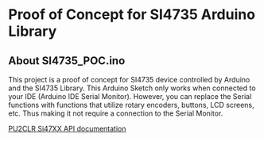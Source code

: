# Proof of Concept for SI4735 Arduino Library 

## About SI4735_POC.ino

This project is a proof of concept for SI4735 device controlled by Arduino and the SI4735 Library. This Arduino Sketch only works when connected to your IDE (Arduino IDE Serial Monitor). However, you can replace the Serial functions with functions that utilize rotary encoders, buttons, LCD screens, etc. Thus making it not require a connection to the Serial Monitor.

[PU2CLR Si47XX API documentation](https://pu2clr.github.io/SI4735/extras/apidoc/html/)


